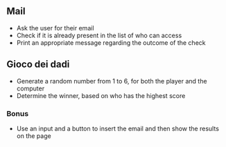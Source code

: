  ## Mail
 - Ask the user for their email 
 - Check if it is already present in the list of who can access
 - Print an appropriate message regarding the outcome of the check

 ## Gioco dei dadi
 - Generate a random number from 1 to 6, for both the player and the computer
 - Determine the winner, based on who has the highest score

### Bonus
- Use an input and a button to insert the email and then show the results on the page